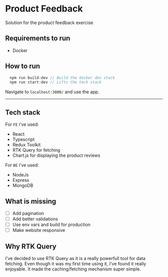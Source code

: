 # Product Feedback

Solution for the product feedback exercise

## Requirements to run

- Docker

## How to run

```javascript
  npm run build:dev // Build the docker dev stack
  npm run start:dev // Lifts the tech stack
```

Navigate to `localhost:3000/` and use the app.

---

## Tech stack

For `FE` i've used:

- React
- Typescript
- Redux Toolkit
- RTK Query for fetching
- Chart.js for displaying the product reviews

For `BE` i've used:

- NodeJs
- Express
- MongoDB

## What is missing

- [ ] Add pagination
- [ ] Add better validations
- [ ] Use env vars and build for production
- [ ] Make website responsive

## Why RTK Query

I've decided to use RTK Query as it is a really powerfull tool for data fetching. Even though it was my first time using it, I've found it really enjoyable. It made the caching/fetching mechanism super simple.
